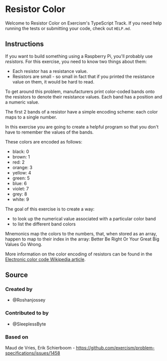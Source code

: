 # Resistor Color

Welcome to Resistor Color on Exercism's TypeScript Track. If you need help
running the tests or submitting your code, check out `HELP.md`.

## Instructions

If you want to build something using a Raspberry Pi, you'll probably use
_resistors_. For this exercise, you need to know two things about them:

- Each resistor has a resistance value.
- Resistors are small - so small in fact that if you printed the resistance
  value on them, it would be hard to read.

To get around this problem, manufacturers print color-coded bands onto the
resistors to denote their resistance values. Each band has a position and a
numeric value.

The first 2 bands of a resistor have a simple encoding scheme: each color maps
to a single number.

In this exercise you are going to create a helpful program so that you don't
have to remember the values of the bands.

These colors are encoded as follows:

- black: 0
- brown: 1
- red: 2
- orange: 3
- yellow: 4
- green: 5
- blue: 6
- violet: 7
- grey: 8
- white: 9

The goal of this exercise is to create a way:

- to look up the numerical value associated with a particular color band
- to list the different band colors

Mnemonics map the colors to the numbers, that, when stored as an array, happen
to map to their index in the array: Better Be Right Or Your Great Big Values Go
Wrong.

More information on the color encoding of resistors can be found in the
[Electronic color code Wikipedia article][e-color-code].

[e-color-code]: https://en.wikipedia.org/wiki/Electronic_color_code

## Source

### Created by

- @Roshanjossey

### Contributed to by

- @SleeplessByte

### Based on

Maud de Vries, Erik Schierboom -
https://github.com/exercism/problem-specifications/issues/1458
